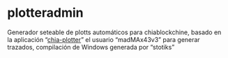 # plotteradmin
Generador seteable de plotts automáticos para chiablockchine, basado en la aplicación “<a href="https://github.com/madMAx43v3r/chia-plotter">chia-plotter</a>” el usuario “madMAx43v3” para generar trazados, compilación de Windows generada por “stotiks”
